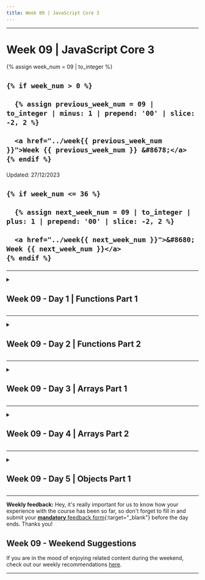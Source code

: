 ```yaml
---
title: Week 09 | JavaScript Core 3
---
```


<hr class="mb-0">

<h1 id="{{ Week 09-JavaScript Core 3 | slugify }}">
  <span class="week-prefix">Week 09 |</span> JavaScript Core 3
</h1>

<div class="week-controls">

  {% assign week_num = 09 | to_integer %}

  <h2 class="week-controls__previous_week">

    {% if week_num > 0 %}

      {% assign previous_week_num = 09 | to_integer | minus: 1 | prepend: '00' | slice: -2, 2 %}

      <a href="../week{{ previous_week_num }}">Week {{ previous_week_num }} &#8678;</a>
    {% endif %}

  </h2>

  <span>Updated: 27/12/2023</span>

  <h2 class="week-controls__next_week">

    {% if week_num <= 36 %}

      {% assign next_week_num = 09 | to_integer | plus: 1 | prepend: '00' | slice: -2, 2 %}

      <a href="../week{{ next_week_num }}">&#8680; Week {{ next_week_num }}</a>
    {% endif %}

  </h2>

</div>

---

<!-- Week 09 - Day 1 | Functions Part 1 -->
<details markdown="1">
  <summary>
    <h2>
      <span class="summary-day">Week 09 - Day 1</span> | Functions Part 1</h2>
  </summary>

### Schedule

  - [Study](#study-plan-NN)
  - [Exercises](#exercises-NN)
  - [Extra Resources](#extra-resources-NN)

### Study Plan

  Another essential concept in coding is functions, which allow you to store a piece of code that does a single task inside a defined block, and then call that code whenever you need it using a single short command — rather than having to type out the same code multiple times. In this module we'll explore fundamental concepts behind functions such as basic syntax, how to invoke and define them, scope, and parameters.

  In JavaScript, you'll find functions everywhere. In fact, we've been using functions all the way through the course so far; we've just not been talking about them very much. Now is the time, however, for us to start talking about functions explicitly, and really exploring their syntax.

  Pretty much anytime you make use of a JavaScript structure that features a pair of parentheses — () — and you're not using a common built-in language structure like a for loop, while or do...while loop, or if...else statement, you are making use of a function.

  ---


  **Quokka: an awesome learning tool and helping hand for VSCode**
  
  Before moving forward, we have a recommendation for you. You can install and use a really nice VSCode extension that allows you to visualize the evaluation of each line of JavaScript code directly inside the code editor! 
  
  - 1) Install the [Quokka.js](https://marketplace.visualstudio.com/items?itemName=WallabyJs.quokka-vscode){:target="_blank"} Extension for VSCode
  
  - 2) Watch this [12min video by Traversy Media](https://www.youtube.com/watch?v=f_sEWa5hA0Q){:target="_blank"} that explains how this extension works and shows some of the features for both the free and Pro versions.
  
  - 3) Bookmark and check the [official documentation](https://quokkajs.com/docs/index.html){:target="_blank"}.
  
  ---



  > The examples and exercises in this repository all use () => {} (arrow functions), while many resources online cover function functions. Why? Because arrow functions are simpler to study in the debugger. That's all you need to know for now!



  - [Watch: **JavaScript Functions In 90 Seconds**](https://www.youtube.com/watch?v=UY182o4J5_Y){:target="_blank"}
    - **Duration:** 2min
    - **Level:** Beginner

  <!-- TODO: INTEGRATE  -->


  - [Study: **Function Basics** @javascript.info](https://javascript.info/function-basics){:target="_blank"}
    - **Level:** Beginner

  Make sure to follow the guides on **Setting up Study Lenses (v2) on your System**. Once `lenses2` is properly installed on your system, you can go to your `WDX-180` folder and run `lenses2` with the material for this Module:

  - `cd WDX-180/`
  - `lenses2 curriculum/modules/javascript/denepo/_inside-js/3-functions/`

  You should focus and study the following modules (included within `3-functions/`):

  - **1-functions**
  - **2-documenting-functions**
  - **3-the-callstack**
  - **4-local-param-parent**

  ---



**Programming Training Wheels**: Getting familiar with the return statement

Every single function call in JavaScript will **always** return a value after its execution. 
This is a very important concept that one must learn when starting to work with (and make sense) of functions.
In order to get familiar with the return statement, we propose the following rule when defining a function:

**Always include the `return undefined` statement as the first step.**

For example:

```js
function displayTable(){ 

  // Rest of the code will go here

  return undefined; // <= Get used to adding this statement right away, when defining a function

}
```

As you move on to work on the rest of the function body, the return statement will act as a reminder that some kind of value (most probably, some value other than `undefined`) should be returned.

There are a couple of reasons that you should start defining a function by placing a `return undefined` statement at the last line of the function body:

- It will become a reminder that a function's main purpose is to run some code and return a value back to the line that `called` the function.

```js
const randomNumber = Math.random(); // <= The function call will trigger the execution of some code, produce a random number and return that random number back to this line. After Math.random() has been replaced by a random number (during runtime), JavaScript will proceed to assign that value to the left hand side of the assignment operator and store the value to the `randomNumber` variable.
```

- It will help you memorize the fact that even when a `return` statement has not been explicitly defined inside a function's body, JavaScript will always include an implicit `return undefined` statement, thereby returning the special `undefined` value in those cases. In other words, there's always a `return` statement and a returned value in a function, whether we can see that statement or not.

- It will get you into the good habit of returning some kind of value from your functions. We start by returning the default `undefined` value at first, then consider a better option as we think carefully about the purpose of our function.

- It will help you avoid bugs, such as forgetting to use a `return statement`, resulting in the default `undefined` popping up as an unintended value.

- It will help you better understand and distinguish between `pure` and `impure` functions as you move on to study `functional programming` concepts.

![](./assets/KevlinHenneyUndefined.jpeg)

**What's the purpose of this?**

Just like training wheels on a bicycle, `programming training wheels` act as our support and reminders in our first rides with JavaScript. Their role is to instill some core concepts, avoid bugs and common beginner mistakes and also get us accustomed with some of the good practices.

> "The functionality of training wheels is based on the premise that a learner rider can gradually develop their balance and coordination skills by relying on the support of the extra wheels. As the rider gains confidence and proficiency, the training wheels are gradually raised or removed, theoretically allowing the rider to transition to riding without additional support." ~ Wikipedia


<!-- Summary -->

<!-- Exercises -->

### Extra Resources

  - [Function Basics @ The Coding Train](https://www.youtube.com/watch?v=wRHAitGzBrg){:target="_blank"}
  - [5.2: Function Parameters and Arguments @ The Coding Train](https://www.youtube.com/watch?v=zkc417YapfE){:target="_blank"}
  - [5.3: Functions and Return @ The Coding Train](https://www.youtube.com/watch?v=qRnUBiTJ66Y){:target="_blank"}

<!-- Sources and Attributions -->
  
</details>

<hr class="mt-1">

<!-- Week 09 - Day 2 | Functions Part 2 -->
<details markdown="1">
  <summary>
    <h2>
      <span class="summary-day">Week 09 - Day 2</span> | Functions Part 2</h2>
  </summary>

### Schedule

  - [Study](#study-plan-NN)
  - [Exercises](#exercises-NN)
  - [Extra Resources](#extra-resources-NN)

### Study Plan

  Make sure to follow the guides on [**Setting up Study Lenses (v2) on your System**](https://in-tech-gration.github.io/WDX-180/curriculum/modules/javascript/denepo/setting-up-study-lenses/){:target="_blank"}. Once `lenses2` is properly installed on your system, you can go to your `WDX-180` folder and run `lenses2` with the material for this Module:

  - `cd WDX-180/`
  - `lenses2 curriculum/modules/javascript/denepo/_inside-js/6-using-functions/`

  You should focus and study the following modules (included within `6-using-functions/`):

  - **1-calling-functions**
  - **2-writing-functions**
  - **3-refactoring-functions**
  - **4-reverse-engineering**
  - **5-dom-io**

  > **REMINDER:** You should never create, delete or modify any files or folders outside the `user/` directory. If the Module you are studying contains exercise files and folders, they should be copied over to the `user/` folder and modified there. 

<!-- Summary -->

<!-- Exercises -->

<!-- Extra Resources -->

<!-- Sources and Attributions -->
  
</details>

<hr class="mt-1">

<!-- Week 09 - Day 3 | Arrays Part 1 -->
<details markdown="1">
  <summary>
    <h2>
      <span class="summary-day">Week 09 - Day 3</span> | Arrays Part 1</h2>
  </summary>

### Schedule

  - [Study](#study-plan-NN)
  - [Exercises](#exercises-NN)
  - [Extra Resources](#extra-resources-NN)

### Study Plan

#### Arrays



  Arrays are generally described as "list-like objects"; they are basically single objects that contain multiple values stored in a list. Array objects can be stored in variables and dealt with in much the same way as any other type of value, the difference being that we can access each value inside the list individually, and do super useful and efficient things with the list, like loop through it and do the same thing to every value. Maybe we've got a series of product items and their prices stored in an array, and we want to loop through them all and print them out on an invoice, while totaling all the prices together and printing out the total price at the bottom.

  If we didn't have arrays, we'd have to store every item in a separate variable, then call the code that does the printing and adding separately for each item. This would be much longer to write out, less efficient, and more error-prone. If we had 10 items to add to the invoice it would already be annoying, but what about 100 items, or 1000? We'll return to this example later on in the article.  

  <!-- WDX:SGEN:PROGRESS:task=Watch 'Arrays in Javascript' -->


  - [Watch **Arrays in Javascript**](https://www.youtube.com/watch?v=0SyTDl4pb4w){:target="_blank"}
   - **Duration:** 28min
   - **Level:** Beginner
   - **Captions:** Yes

  Make sure to follow the guides on [**Setting up Study Lenses (v2) on your System**](https://in-tech-gration.github.io/WDX-180/curriculum/modules/javascript/denepo/setting-up-study-lenses/){:target="_blank"}. Once `lenses2` is properly installed on your system, you can go to your `WDX-180` folder and run `lenses2` with the material for this Module:

  - `cd WDX-180/`
  - `lenses2 curriculum/modules/javascript/denepo/_inside-js/7-arrays/`

  You should focus and study the following modules (included within `7-arrays/`):

  - **1-isolate**
  - **2-practice**
  - **3-integrate**

  > **REMINDER:** You should never create, delete or modify any files or folders outside the `user/` directory. If the Module you are studying contains exercise files and folders, they should be copied over to the `user/` folder and modified there. 

<!-- Summary -->

<!-- Exercises -->

<!-- Extra Resources -->

<!-- Sources and Attributions -->
  
</details>

<hr class="mt-1">

<!-- Week 09 - Day 4 | Arrays Part 2 -->
<details markdown="1">
  <summary>
    <h2>
      <span class="summary-day">Week 09 - Day 4</span> | Arrays Part 2</h2>
  </summary>

### Schedule

  - [Study](#study-plan-NN)
  - [Exercises](#exercises-NN)
  - [Extra Resources](#extra-resources-NN)

### Study Plan

  - Watch [**Introduction to JavaScript Objects**](https://www.youtube.com/watch?v=OJBlJI1vEK8){:target="_blank"} to get a very basic idea of the Object structure in JavaScript, then move on with the rest of the material that includes objects in several cases.

  Make sure to follow the guides on **Setting up Study Lenses (v2) on your System**. Once `lenses2` is properly installed on your system, you can go to your `WDX-180` folder and run `lenses2` with the material for this Module:

  - `cd WDX-180/`
  - `lenses2 curriculum/modules/javascript/denepo/_inside-js/8-functional-array-methods/`

  You should focus and study the following modules (included within `8-functional-array-methods/`):

  - **1-isolate**
  - **2-practice**
  - **3-implicit-return**

  > **REMINDER:** You should never create, delete or modify any files or folders outside the `user/` directory. If the Module you are studying contains exercise files and folders, they should be copied over to the `user/` folder and modified there. 

<!-- Summary -->

<!-- Exercises -->

<!-- Extra Resources -->

<!-- Sources and Attributions -->
  
</details>

<hr class="mt-1">

<!-- Week 09 - Day 5 | Objects Part 1 -->
<details markdown="1">
  <summary>
    <h2>
      <span class="summary-day">Week 09 - Day 5</span> | Objects Part 1</h2>
  </summary>

### Schedule

  - [Study](#study-plan-NN)
  - [Exercises](#exercises-NN)
  - [Extra Resources](#extra-resources-NN)

### Study Plan

#### Objects



  An object is a collection of properties, and a property is an association between a name (or key) and a value. A property's value can be a function, in which case the property is known as a method.

  Objects in JavaScript, just as in many other programming languages, can be compared to objects in real life. In JavaScript, an object is a standalone entity, with properties and type. Compare it with a cup, for example. A cup is an object, with properties. A cup has a color, a design, weight, a material it is made of, etc. The same way, JavaScript objects can have properties, which define their characteristics.

  <!-- WDX:SGEN:PROGRESS:task=Watch 'Javascript Objects Explained' -->


  - [Watch **Javascript Objects Explained**](https://www.youtube.com/watch?v=rLPwCAqyCAE){:target="_blank"}
   - Level: Beginner
   - Duration: 23min
   - Captions: Yes

  Now that you have a good understanding of what Javascript Objects are, you can start playing around with some code.

  Make sure to follow the guides on **Setting up Study Lenses (v2) on your System**. Once `lenses2` is properly installed on your system, you can go to your `WDX-180` folder and run `lenses2` with the material for this Module:

  - `cd WDX-180/`
  - `lenses2 curriculum/modules/javascript/denepo/_inside-js/9-multiple-interactions/`

  You should focus and study the following modules (included within `9-multiple-interactions/`):

  - **1-isolate**

  > **REMINDER:** You should never create, delete or modify any files or folders outside the `user/` directory. If the Module you are studying contains exercise files and folders, they should be copied over to the `user/` folder and modified there. 

<!-- Summary -->

### Exercises

  - Based on [this reference](https://flexbox.malven.co/){:target="_blank"} and the [MDN docs](https://developer.mozilla.org/en-US/docs/Web/CSS/flex-direction#formal_definition){:target="_blank"}, complete the following object structure:

  ```js
  const flexboxProperties = {
    container: {
      display: {
        flex: {},
        "inline-flex": {}
      },
      "flex-direction": {
        row: { "initial-value": true },
        "row-reverse": {},
        column: {}
      }
    },
    children: {

    }
  } 
  ```

  <!-- TODO: Add tests to the Flexbox Object exercise -->



  **IMPORTANT:** Make sure to complete all the tasks found in the **daily Progress Sheet** and update the sheet accordingly. Once you've updated the sheet, don't forget to `commit` and `push`. The progress draft sheet for this day is: **/user/week09/progress/progress.draft.w09.d05.csv**

  You should **NEVER** update the `draft` sheets directly, but rather work on a copy of them according to the instructions [found here](../week01/resources/PROGRESS-WORKFLOW.md).


<!-- Extra Resources -->

<!-- Sources and Attributions -->
  
</details>


<hr class="mt-1">

**Weekly feedback:** Hey, it's really important for us to know how your experience with the course has been so far, so don't forget to fill in and submit your [**mandatory** feedback form](https://forms.gle/S6Zg3bbS2uuwsSZF9){:target="_blank"} before the day ends. Thanks you!

## Week 09 - Weekend Suggestions

If you are in the mood of enjoying related content during the weekend, check out our weekly recommendations [here](WEEKEND.md).

---

<!-- COMMENTS: -->
<script src="https://utteranc.es/client.js"
  repo="in-tech-gration/WDX-180"
  issue-term="pathname"
  theme="github-dark"
  crossorigin="anonymous"
  async>
</script>
